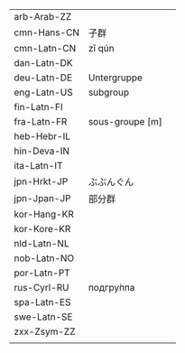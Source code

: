 | | | |
|-|-|-|
| arb-Arab-ZZ |  |  |
| cmn-Hans-CN | 子群 |  |
| cmn-Latn-CN | zǐ qún |  |
| dan-Latn-DK |  |  |
| deu-Latn-DE | Untergruppe |  |
| eng-Latn-US | subgroup |  |
| fin-Latn-FI |  |  |
| fra-Latn-FR | sous-groupe [m] |  |
| heb-Hebr-IL |  |  |
| hin-Deva-IN |  |  |
| ita-Latn-IT |  |  |
| jpn-Hrkt-JP | ぶぶんぐん |  |
| jpn-Jpan-JP | 部分群 |  |
| kor-Hang-KR |  |  |
| kor-Kore-KR |  |  |
| nld-Latn-NL |  |  |
| nob-Latn-NO |  |  |
| por-Latn-PT |  |  |
| rus-Cyrl-RU | подгру́ппа |  |
| spa-Latn-ES |  |  |
| swe-Latn-SE |  |  |
| zxx-Zsym-ZZ |  |  |
|  |  |  |